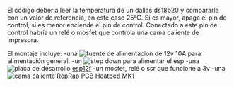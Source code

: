 El código debería leer la temperatura de un dallas ds18b20 y compararla con un valor de referencia, en este caso 25ªC.
Si es mayor, apaga el pin de control, si es menor enciende el pin de control.
Conectado a este pin de control habría un relé o mosfet que controla una cama caliente de impresora.

El montaje incluye:
-una ![fuente de alimentacion](ferment-box/images/Power-Supply.jpg) de 12v 10A para alimentación general.
-un ![step down](ferment-box/images/StepDown.jpg) para alimentar el esp
-una ![placa de desarrollo](ferment-box/images/ESP12F.jpg) [esp12f](https://www.wemos.cc/en/latest/d1/d1_mini_3.1.0.html)
-un mosfet, relé o ssr que funcione a 3v
-una ![cama caliente](ferment-box/images/HeatBed.jpg) [RepRap PCB Heatbed MK1](https://reprap.org/wiki/PCB_Heatbed)
